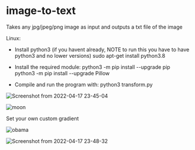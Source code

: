 # image-to-text
Takes any jpg/jpeg/png image as input and outputs a txt file of the image


Linux:

* Install python3 (if you havent already, NOTE to run this you have to have python3 and no lower versions)
    sudo apt-get install python3.8

* Install the required module:
    python3 -m pip install --upgrade pip
    python3 -m pip install --upgrade Pillow

* Compile and run the program with:
    python3 transform.py

![Screenshot from 2022-04-17 23-45-04](https://user-images.githubusercontent.com/95092496/163733267-16df7f0a-4070-41ad-b25e-cdcfc34ffd86.png)

![moon](https://user-images.githubusercontent.com/95092496/163725304-81359842-72c4-4a61-b993-f195ae919f2b.png)

Set your own custom gradient

![obama](https://user-images.githubusercontent.com/95092496/163725925-1a1b2449-044f-4844-ac9a-c8b1bdbea210.jpg)

![Screenshot from 2022-04-17 23-48-32](https://user-images.githubusercontent.com/95092496/163733276-8e8fdc70-377c-4b40-945c-bb6f789f7d29.png)




